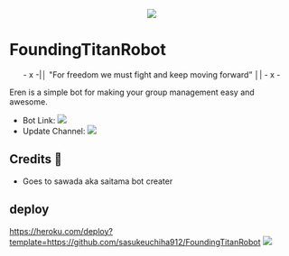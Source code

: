 <p align="center">
  <img src="https://telegra.ph/file/eeef5ddbe7f33338aa311.jpg">
</p>

# FoundingTitanRobot

<p align="center">
- x -|│ "For freedom we must fight and keep moving forward”  │| - x -
</p>




Eren is a simple bot for making your group management easy and awesome.

* Bot Link:  <a href="http://t.me/FoundingTitanRobot" alt="FoundingtitanRobot"> <img src="https://img.shields.io/badge/-FoundingTitanRobot-red" /> </a>
* Update Channel: <a  href="https://t.me/foundingtitanupdates/" alt="foundingtitanupdates"> <img  src="https://img.shields.io/badge/-Update%20channel-lightgrey" /> </a>

## Credits 📍
* Goes to sawada aka saitama bot creater

## deploy 
https://heroku.com/deploy?template=https://github.com/sasukeuchiha912/FoundingTitanRobot <img src="https://img.shields.io/badge/-Deploy%20To%20Heroku-blueviolet" /> </a>
